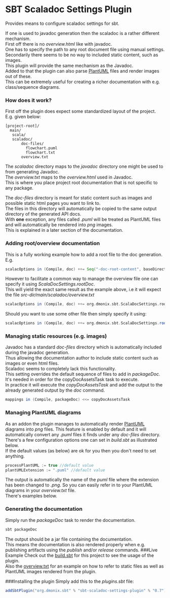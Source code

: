 # SBT Scaladoc Settings Plugin

Provides means to configure scaladoc settings for sbt.

If one is used to javadoc generation then the scaladoc is a rather different mechanism.  
First off there is no _overview.html_ like with javadoc.  
One has to specify the path to any root document file using manual settings.    
Secondarily there seems to be no way to included static content, such as images.  
This plugin will provide the same mechanism as the Javadoc.  
Added to that the plugin can also parse [PlantUML](http://plantuml.com/) files and render images out of these.  
This can be extremely useful for creating a richer documentation with e.g. class/sequence diagrams.

### How does it work?
First off the plugin does expect some standardized layout of the project.  
E.g. given below:

```
[project-root]/
  main/
   scala/
   scaladoc/
       doc-files/
         flowchart.puml
         flowchart.txt
       overview.txt
```
The _scaladoc_ directory maps to the _javadoc_ directory one might be used to from generating Javadoc.  
The _overview.txt_ maps to the _overview.html_ used in Javadoc.  
This is where you place project root documentation that is not specific to any package.  
   
The _doc-files_ directory is meant for static content such as images and possible static html pages you want to link to.  
The files in this directory will automatically be copied to the same output directory of the generated API docs.  
With **one** exception, any files called _.puml_ will be treated as PlantUML files and will automatically be rendered into _png_ images.  
This is explained in a later section of the documentation.
### Adding root/overview documentation
This is a fully working example how to add a root file to the doc generation.  
E.g.
```scala
scalacOptions in (Compile, doc) ++= Seq("-doc-root-content", baseDirectory.value+"/src/main/scaladoc/overview.txt") 
```

However to facilitate a common way to manage the overview file one can specify it using _ScalaDocSettings.rootDoc_.  
 This will yield the exact same result as the example above, i.e it will  expect the file _src-dir/main/scaladoc/overview.txt_
```scala
scalacOptions in (Compile, doc) ++= org.dmonix.sbt.ScalaDocSettings.rootDoc
```
Should you want to use some other file then simply specify it using:
```scala
scalacOptions in (Compile, doc) ++= org.dmonix.sbt.ScalaDocSettings.rootDoc("yourfilepath")
```
### Managing static resources (e.g. images)
Javadoc has a standard _doc-files_ directory which is automatically included during the javadoc generation.  
Thus allowing the documentation author to include static content such as images or even html files.  
Scaladoc seems to completely lack this functionality.     
This setting overrides the default sequence of files to add in _packageDoc_.  
It's needed in order for the copyDocAssetsTask task to execute.  
In practice it will execute the _copyDocAssetsTask_ and add the output to the already generated output by the _doc_ command.
```scala
mappings in (Compile, packageDoc) <<= copyDocAssetsTask
```

### Managing PlantUML diagrams
As an addon the plugin manages to automatically render [PlantUML](http://plantuml.com/) diagrams into _png_ files.
This feature is enabled by default and it will automatically convert any _.puml_ files it finds under any _doc-files_ directory.  
There's a few configuration options one can set in _build.sbt_ as illustrated below.  
If the default values (as below) are ok for you then you don't need to set anything.
```scala
processPlantUML := true //default value
plantUMLExtension := ".puml" //default value 
```

The output is automatically the name of the _puml_ file where the extension has been changed to _.png_.
So you can easily refer in to your PlantUML diagrams in your _overview.txt_ file.  
There's examples below.

### Generating the documentation
Simply run the _packageDoc_ task to render the documentation.  
```scala
sbt packageDoc
```
The output should be a jar file containing the documentation.  
This means the documentation is also rendered properly when e.g. publishing artifacts using the _publish_ and/or _release_ commands.
###Live Example
Check out the [build.sbt](../master/build.sbt) for this project to see the usage of the plugin.  
Also the [overview.txt](../master/src/main/scaladoc/overview.txt) for an example on how to refer to static files as well as PlantUML images rendered from the plugin.

###Installing the plugin
Simply add this to the _plugins.sbt_ file:
```scala
addSbtPlugin("org.dmonix.sbt" % "sbt-scaladoc-settings-plugin" % "0.7")
```
